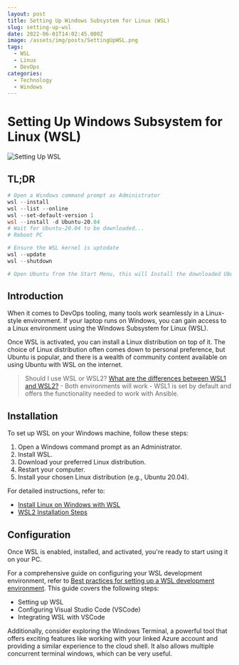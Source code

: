 ```yaml
---
layout: post
title: Setting Up Windows Subsystem for Linux (WSL)
slug: setting-up-wsl
date: 2022-06-01T14:02:45.000Z
image: /assets/img/posts/SettingUpWSL.png
tags:
  - WSL
  - Linux
  - DevOps
categories:
  - Technology
  - Windows
---
```


# Setting Up Windows Subsystem for Linux (WSL)

![Setting Up WSL](/img/posts/SettingUpWSL.png)

## TL;DR

```powershell
# Open a Windows command prompt as Administrator
wsl --install
wsl --list --online
wsl --set-default-version 1
wsl --install -d Ubuntu-20.04
# Wait for Ubuntu-20.04 to be downloaded...
# Reboot PC

# Ensure the WSL kernel is uptodate
wsl --update
wsl --shutdown

# Open Ubuntu from the Start Menu, this will Install the downloaded Ubuntu into WSL and Register it with the OS before asking you to set a password.
```

## Introduction

When it comes to DevOps tooling, many tools work seamlessly in a Linux-style environment. If your laptop runs on Windows, you can gain access to a Linux environment using the Windows Subsystem for Linux (WSL).

Once WSL is activated, you can install a Linux distribution on top of it. The choice of Linux distribution often comes down to personal preference, but Ubuntu is popular, and there is a wealth of community content available on using Ubuntu with WSL on the internet.

> Should I use WSL or WSL2? [What are the differences between WSL1 and WSL2?](https://docs.microsoft.com/en-us/windows/wsl/compare-versions) - Both environments will work - WSL1 is set by default and offers the functionality needed to work with Ansible.

## Installation

To set up WSL on your Windows machine, follow these steps:

1. Open a Windows command prompt as an Administrator.
2. Install WSL.
3. Download your preferred Linux distribution.
4. Restart your computer.
5. Install your chosen Linux distribution (e.g., Ubuntu 20.04).

For detailed instructions, refer to:

* [Install Linux on Windows with WSL](https://docs.microsoft.com/en-us/windows/wsl/install)
* [WSL2 Installation Steps](https://pureinfotech.com/install-windows-subsystem-linux-2-windows-10/)

## Configuration

Once WSL is enabled, installed, and activated, you're ready to start using it on your PC.

For a comprehensive guide on configuring your WSL development environment, refer to [Best practices for setting up a WSL development environment](https://docs.microsoft.com/en-us/windows/wsl/setup/environment). This guide covers the following steps:

* Setting up WSL
* Configuring Visual Studio Code (VSCode)
* Integrating WSL with VSCode

Additionally, consider exploring the Windows Terminal, a powerful tool that offers exciting features like working with your linked Azure account and providing a similar experience to the cloud shell. It also allows multiple concurrent terminal windows, which can be very useful.
